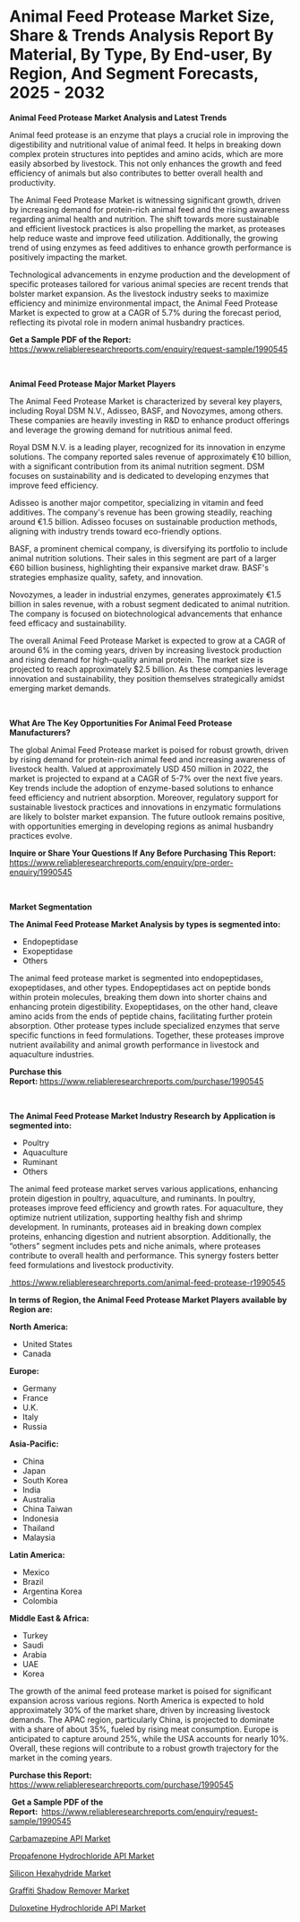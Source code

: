 <p><h1>Animal Feed Protease Market Size, Share & Trends Analysis Report By Material, By Type, By End-user, By Region, And Segment Forecasts, 2025 - 2032</h1></p><p><strong>Animal Feed Protease Market Analysis and Latest Trends</strong></p>
<p><p>Animal feed protease is an enzyme that plays a crucial role in improving the digestibility and nutritional value of animal feed. It helps in breaking down complex protein structures into peptides and amino acids, which are more easily absorbed by livestock. This not only enhances the growth and feed efficiency of animals but also contributes to better overall health and productivity.</p><p>The Animal Feed Protease Market is witnessing significant growth, driven by increasing demand for protein-rich animal feed and the rising awareness regarding animal health and nutrition. The shift towards more sustainable and efficient livestock practices is also propelling the market, as proteases help reduce waste and improve feed utilization. Additionally, the growing trend of using enzymes as feed additives to enhance growth performance is positively impacting the market.</p><p>Technological advancements in enzyme production and the development of specific proteases tailored for various animal species are recent trends that bolster market expansion. As the livestock industry seeks to maximize efficiency and minimize environmental impact, the Animal Feed Protease Market is expected to grow at a CAGR of 5.7% during the forecast period, reflecting its pivotal role in modern animal husbandry practices.</p></p>
<p><strong>Get a Sample PDF of the Report:&nbsp;</strong> <a href="https://www.reliableresearchreports.com/enquiry/request-sample/1990545?utm_campaign=120&utm_medium=2&utm_source=Github&utm_content=ia&utm_term=03042025&utm_id=animal-feed-protease">https://www.reliableresearchreports.com/enquiry/request-sample/1990545</a></p>
<p>&nbsp;</p>
<p><strong>Animal Feed Protease Major Market Players</strong></p>
<p><p>The Animal Feed Protease Market is characterized by several key players, including Royal DSM N.V., Adisseo, BASF, and Novozymes, among others. These companies are heavily investing in R&D to enhance product offerings and leverage the growing demand for nutritious animal feed.</p><p>Royal DSM N.V. is a leading player, recognized for its innovation in enzyme solutions. The company reported sales revenue of approximately €10 billion, with a significant contribution from its animal nutrition segment. DSM focuses on sustainability and is dedicated to developing enzymes that improve feed efficiency.</p><p>Adisseo is another major competitor, specializing in vitamin and feed additives. The company's revenue has been growing steadily, reaching around €1.5 billion. Adisseo focuses on sustainable production methods, aligning with industry trends toward eco-friendly options.</p><p>BASF, a prominent chemical company, is diversifying its portfolio to include animal nutrition solutions. Their sales in this segment are part of a larger €60 billion business, highlighting their expansive market draw. BASF's strategies emphasize quality, safety, and innovation.</p><p>Novozymes, a leader in industrial enzymes, generates approximately €1.5 billion in sales revenue, with a robust segment dedicated to animal nutrition. The company is focused on biotechnological advancements that enhance feed efficacy and sustainability.</p><p>The overall Animal Feed Protease Market is expected to grow at a CAGR of around 6% in the coming years, driven by increasing livestock production and rising demand for high-quality animal protein. The market size is projected to reach approximately $2.5 billion. As these companies leverage innovation and sustainability, they position themselves strategically amidst emerging market demands.</p></p>
<p>&nbsp;</p>
<p><strong>What Are The Key Opportunities For Animal Feed Protease Manufacturers?</strong></p>
<p><p>The global Animal Feed Protease market is poised for robust growth, driven by rising demand for protein-rich animal feed and increasing awareness of livestock health. Valued at approximately USD 450 million in 2022, the market is projected to expand at a CAGR of 5-7% over the next five years. Key trends include the adoption of enzyme-based solutions to enhance feed efficiency and nutrient absorption. Moreover, regulatory support for sustainable livestock practices and innovations in enzymatic formulations are likely to bolster market expansion. The future outlook remains positive, with opportunities emerging in developing regions as animal husbandry practices evolve.</p></p>
<p><strong>Inquire or Share Your Questions If Any Before Purchasing This Report:</strong> <a href="https://www.reliableresearchreports.com/enquiry/pre-order-enquiry/1990545?utm_campaign=120&utm_medium=2&utm_source=Github&utm_content=ia&utm_term=03042025&utm_id=animal-feed-protease">https://www.reliableresearchreports.com/enquiry/pre-order-enquiry/1990545</a></p>
<p>&nbsp;</p>
<p><strong>Market Segmentation</strong></p>
<p><strong>The Animal Feed Protease Market Analysis by types is segmented into:</strong></p>
<p><ul><li>Endopeptidase</li><li>Exopeptidase</li><li>Others</li></ul></p>
<p><p>The animal feed protease market is segmented into endopeptidases, exopeptidases, and other types. Endopeptidases act on peptide bonds within protein molecules, breaking them down into shorter chains and enhancing protein digestibility. Exopeptidases, on the other hand, cleave amino acids from the ends of peptide chains, facilitating further protein absorption. Other protease types include specialized enzymes that serve specific functions in feed formulations. Together, these proteases improve nutrient availability and animal growth performance in livestock and aquaculture industries.</p></p>
<p><strong>Purchase this Report:&nbsp;</strong><a href="https://www.reliableresearchreports.com/purchase/1990545?utm_campaign=120&utm_medium=2&utm_source=Github&utm_content=ia&utm_term=03042025&utm_id=animal-feed-protease">https://www.reliableresearchreports.com/purchase/1990545</a></p>
<p>&nbsp;</p>
<p><strong>The Animal Feed Protease Market Industry Research by Application is segmented into:</strong></p>
<p><ul><li>Poultry</li><li>Aquaculture</li><li>Ruminant</li><li>Others</li></ul></p>
<p><p>The animal feed protease market serves various applications, enhancing protein digestion in poultry, aquaculture, and ruminants. In poultry, proteases improve feed efficiency and growth rates. For aquaculture, they optimize nutrient utilization, supporting healthy fish and shrimp development. In ruminants, proteases aid in breaking down complex proteins, enhancing digestion and nutrient absorption. Additionally, the “others” segment includes pets and niche animals, where proteases contribute to overall health and performance. This synergy fosters better feed formulations and livestock productivity.</p></p>
<p><a href="https://www.reliableresearchreports.com/animal-feed-protease-r1990545?utm_campaign=120&utm_medium=2&utm_source=Github&utm_content=ia&utm_term=03042025&utm_id=animal-feed-protease">&nbsp;https://www.reliableresearchreports.com/animal-feed-protease-r1990545</a></p>
<p><strong>In terms of Region, the Animal Feed Protease Market Players available by Region are:</strong></p>
<p>
    <p> <strong> North America: </strong>
        <ul>
            <li>United States</li>
            <li>Canada</li>
        </ul>
        </p> 
    <p> <strong> Europe: </strong>
        <ul>
            <li>Germany</li>
            <li>France</li>
            <li>U.K.</li>
            <li>Italy</li>
            <li>Russia</li>
        </ul>
        </p> 
    <p> <strong> Asia-Pacific: </strong>
        <ul>
            <li>China</li>
            <li>Japan</li>
            <li>South Korea</li>
            <li>India</li>
            <li>Australia</li>
            <li>China Taiwan</li>
            <li>Indonesia</li>
            <li>Thailand</li>
            <li>Malaysia</li>
        </ul>
        </p> 
    <p> <strong> Latin America: </strong>
        <ul>
            <li>Mexico</li>
            <li>Brazil</li>
            <li>Argentina Korea</li>
            <li>Colombia</li>
        </ul>
        </p> 
    <p> <strong> Middle East & Africa: </strong>
        <ul>
            <li>Turkey</li>
            <li>Saudi</li>
            <li>Arabia</li>
            <li>UAE</li>
            <li>Korea</li>
        </ul>
    </p>
    </p>
<p><p>The growth of the animal feed protease market is poised for significant expansion across various regions. North America is expected to hold approximately 30% of the market share, driven by increasing livestock demands. The APAC region, particularly China, is projected to dominate with a share of about 35%, fueled by rising meat consumption. Europe is anticipated to capture around 25%, while the USA accounts for nearly 10%. Overall, these regions will contribute to a robust growth trajectory for the market in the coming years.</p></p>
<p><strong>Purchase this Report: </strong><a href="https://www.reliableresearchreports.com/purchase/1990545?utm_campaign=120&utm_medium=2&utm_source=Github&utm_content=ia&utm_term=03042025&utm_id=animal-feed-protease">https://www.reliableresearchreports.com/purchase/1990545</a></p>
<p>&nbsp;<strong>Get a Sample PDF of the Report:&nbsp;&nbsp;</strong><a href="https://www.reliableresearchreports.com/enquiry/request-sample/1990545?utm_campaign=120&utm_medium=2&utm_source=Github&utm_content=ia&utm_term=03042025&utm_id=animal-feed-protease">https://www.reliableresearchreports.com/enquiry/request-sample/1990545</a></p>
<p><strong></strong></p>
<p><p><a href="https://github.com/molayrabeta/Market-Research-Report-List-1/blob/main/carbamazepine-api-market.md?utm_campaign=120&utm_medium=2&utm_source=Github&utm_content=ia&utm_term=03042025&utm_id=animal-feed-protease">Carbamazepine API Market</a></p><p><a href="https://github.com/rembaentin6f/Market-Research-Report-List-1/blob/main/propafenone-hydrochloride-api-market.md?utm_campaign=120&utm_medium=2&utm_source=Github&utm_content=ia&utm_term=03042025&utm_id=animal-feed-protease">Propafenone Hydrochloride API Market</a></p><p><a href="https://github.com/tineamonaya/Market-Research-Report-List-1/blob/main/silicon-hexahydride-market.md?utm_campaign=120&utm_medium=2&utm_source=Github&utm_content=ia&utm_term=03042025&utm_id=animal-feed-protease">Silicon Hexahydride Market</a></p><p><a href="https://github.com/koopalujale2/Market-Research-Report-List-1/blob/main/graffiti-shadow-remover-market.md?utm_campaign=120&utm_medium=2&utm_source=Github&utm_content=ia&utm_term=03042025&utm_id=animal-feed-protease">Graffiti Shadow Remover Market</a></p><p><a href="https://github.com/dukawashviro/Market-Research-Report-List-1/blob/main/duloxetine-hydrochloride-api-market.md?utm_campaign=120&utm_medium=2&utm_source=Github&utm_content=ia&utm_term=03042025&utm_id=animal-feed-protease">Duloxetine Hydrochloride API Market</a></p></p>